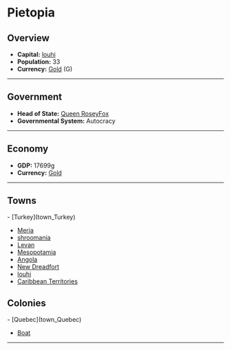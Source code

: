 # <!--NAME-->Pietopia<!--NAME-->

## Overview

- **Capital:** <!--CAPITAL_LINK-->[louhi](town_louhi)<!--CAPITAL_LINK-->
- **Population:** <!--POPULATION-->33<!--POPULATION-->
- **Currency:** <!--CURRENCY_LINK-->[Gold](currency_Gold)<!--CURRENCY_LINK--> (<!--CURRENCY_ABV-->G<!--CURRENCY_ABV-->)

---

## Government

- **Head of State:** <!--LEADER_TITLE_LINK-->[Queen RoseyFox](user_RoseyFox)<!--LEADER_TITLE_LINK-->
- **Governmental System:** <!--GOVERNMENT-->Autocracy<!--GOVERNMENT-->

---

## Economy

- **GDP:** <!--GDP-->17699g<!--GDP-->
- **Currency:** <!--CURRENCY_LINK-->[Gold](currency_Gold)<!--CURRENCY_LINK-->

---

## Towns

<!--TOWNS-->- [Turkey](town_Turkey)
- [Meria](town_Meria)
- [shroomania](town_shroomania)
- [Levan](town_Levan)
- [Mesopotamia](town_Mesopotamia)
- [Angola](town_Angola)
- [New Dreadfort](town_New_Dreadfort)
- [louhi](town_louhi)
- [Caribbean Territories](town_Caribbean_Territories)<!--TOWNS-->

## Colonies

<!--COLONIES-->- [Quebec](town_Quebec)
- [Boat](town_Boat)<!--COLONIES-->

---